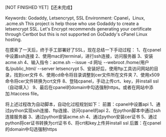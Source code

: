 [NOT FINISHED YET]【还未完成】

Keywords: Godaddy, Letsencrypt, SSL
Environment: Cpanel，Linux, .acme.sh
This project is help those who use Godaddy to create a letsencrypt SSL. Let's Encrypt recommends generating your certificate through Certbot but this is not supported on GoDaddy's cPanel Linux hosting. 

在摸索了一天后，终于手工部署好了SSL，现在总结一下手动过程：
1、在cpanel中设置ssh连接
2、使用mac的terminal，进行ssh连接，访问服务器
3、安装acme.sh
4、输入指令：acme.sh --issue -d 网址 --webroot /home/用户名/public_html/ --server letsencrypt
5、安装好后，使用ftp工具访问网站的目录，找到cer文件
6、使用cd命令将目录调整到cer文件所在文件夹
7、使用x509命令将cer文件转换为crt文件
8、登陆cpanel，手动上传crt、key，并install ssl（自动填入）
9、最后在cpanel的domain中勾选强制https。或者在网站中添加.htaccess file。

将上述过程改为自动脚本，自动化过程规划如下：
前置：cpanel中设置api
1、通过python实现ssh连接、ftp连接、访问cpanel的api
2、在python脚本中通过ssh连接服务器
3、通过python安装acme.sh
4、通过python安装cer证书
5、通过python将cer证书转换为crt证书
6、将crt和key上传并install ssl
后置：在cpanel的domain中勾选强制https
